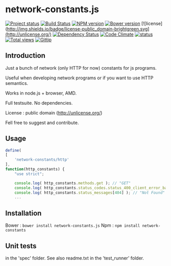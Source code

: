 network-constants.js
====================

[![Project status](http://img.shields.io/badge/project_status-stable_and_active-brightgreen.svg)](http://offirmo.net/classifying-open-source-projects-status/)
[![Build Status](https://travis-ci.org/Offirmo/network-constants.js.png?branch=master)](https://travis-ci.org/Offirmo/network-constants.js)
[![NPM version](https://badge.fury.io/js/network-constants.png)](http://badge.fury.io/js/network-constants)
[![Bower version](https://badge.fury.io/bo/network-constants.js.png)](http://badge.fury.io/bo/network-constants.js)
[![license](http://img.shields.io/badge/license-public_domain-brightgreen.svg](http://unlicense.org/)
[![Dependency Status](https://gemnasium.com/Offirmo/network-constants.js.png)](https://gemnasium.com/Offirmo/network-constants.js)
[![Code Climate](https://codeclimate.com/github/Offirmo/network-constants.js.png)](https://codeclimate.com/github/Offirmo/network-constants.js)
[![status](https://sourcegraph.com/api/repos/github.com/Offirmo/network-constants.js/badges/status.png)](https://sourcegraph.com/github.com/Offirmo/network-constants.js)
[![Total views](https://sourcegraph.com/api/repos/github.com/Offirmo/network-constants.js/counters/views.png)](https://sourcegraph.com/github.com/Offirmo/network-constants.js)
[![Gittip](http://img.shields.io/gittip/Offirmo.png)](https://www.gittip.com/Offirmo/)

Introduction
------------

Just a bunch of network (only HTTP for now) constants for js programs.

Useful when developing network programs or if you want to use HTTP semantics.

Works in node.js + browser, AMD.

Full testsuite. No dependencies.

License : public domain (http://unlicense.org/)

Fell free to suggest and contribute.


Usage
-----

```javascript
define(
[
	'network-constants/http'
],
function(http_constants) {
	"use strict";

	console.log( http_constants.methods.get ); // "GET"
	console.log( http_constants.status_codes.status_400_client_error_bad_request ); // 400
	console.log( http_constants.status_messages[404] ); // "Not Found"
	...
```

Installation
------------

Bower : `bower install network-constants.js`
Npm : `npm install network-constants`

Unit tests
----------

in the 'spec' folder. See also readme.txt in the 'test_runner' folder.
